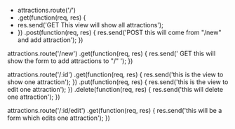 
- attractions.route('/')
 - .get(function(req, res) {
 -   res.send('GET This view will show all attractions');
 -  })
.post(function(req, res) {
  res.send('POST this will come from "/new" and add attraction');
})

attractions.route('/new')
.get(function(req, res) {
  res.send(' GET this will show the form to add attractions to "/" ');
})

attractions.route('/:id')
.get(function(req, res) {
  res.send('this is the view to show one attraction');
})
.put(function(req, res) {
  res.send('this is the view to edit one attraction');
})
.delete(function(req, res) {
  res.send('this will delete one attraction');
})

attractions.route('/:id/edit')
.get(function(req, res) {
  res.send('this will be a form which edits one attraction');
})
